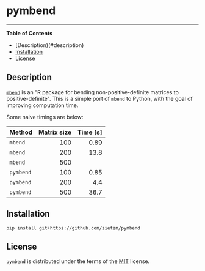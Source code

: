 # pymbend

-----

**Table of Contents**

- [Description)(#description)
- [Installation](#installation)
- [License](#license)

## Description

[`mbend`](https://github.com/nilforooshan/mbend) is an "R package for bending non-positive-definite matrices to positive-definite".
This is a simple port of `mbend` to Python, with the goal of improving computation time.

Some naive timings are below:

| Method | Matrix size | Time [s] |
| --- | ---: | ---: |
| `mbend` | 100 | 0.89 |
| `mbend` | 200 | 13.8 |
| `mbend` | 500 |  |
| `pymbend` | 100 | 0.85 |
| `pymbend` | 200 | 4.4 |
| `pymbend` | 500 | 36.7 |


## Installation

```console
pip install git+https://github.com/zietzm/pymbend
```

## License

`pymbend` is distributed under the terms of the [MIT](https://spdx.org/licenses/MIT.html) license.
